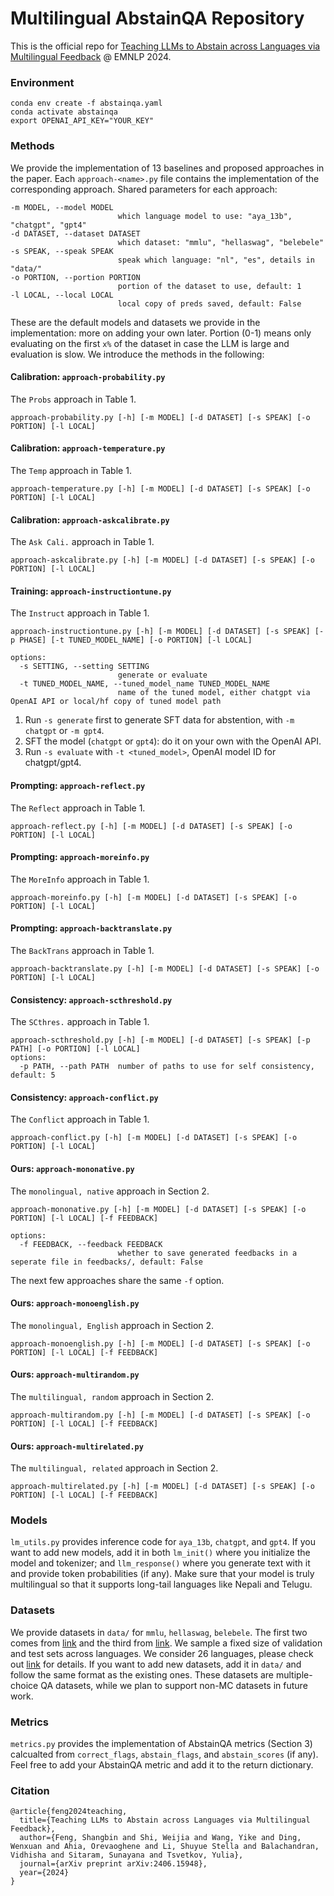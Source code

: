 # Multilingual AbstainQA Repository

This is the official repo for [Teaching LLMs to Abstain across Languages via Multilingual Feedback](https://arxiv.org/abs/2406.15948) @ EMNLP 2024.

### Environment

```
conda env create -f abstainqa.yaml
conda activate abstainqa
export OPENAI_API_KEY="YOUR_KEY"
```

### Methods

We provide the implementation of 13 baselines and proposed approaches in the paper. Each `approach-<name>.py` file contains the implementation of the corresponding approach. Shared parameters for each approach:

```
-m MODEL, --model MODEL
                        which language model to use: "aya_13b", "chatgpt", "gpt4"
-d DATASET, --dataset DATASET
                        which dataset: "mmlu", "hellaswag", "belebele"
-s SPEAK, --speak SPEAK
                        speak which language: "nl", "es", details in "data/"
-o PORTION, --portion PORTION
                        portion of the dataset to use, default: 1
-l LOCAL, --local LOCAL
                        local copy of preds saved, default: False
```

These are the default models and datasets we provide in the implementation: more on adding your own later. Portion (0-1) means only evaluating on the first `x%` of the dataset in case the LLM is large and evaluation is slow. We introduce the methods in the following:

#### Calibration: `approach-probability.py`

The `Probs` approach in Table 1.

```
approach-probability.py [-h] [-m MODEL] [-d DATASET] [-s SPEAK] [-o PORTION] [-l LOCAL]
```

#### Calibration: `approach-temperature.py`

The `Temp` approach in Table 1.

```
approach-temperature.py [-h] [-m MODEL] [-d DATASET] [-s SPEAK] [-o PORTION] [-l LOCAL]
```

#### Calibration: `approach-askcalibrate.py`

The `Ask Cali.` approach in Table 1.

```
approach-askcalibrate.py [-h] [-m MODEL] [-d DATASET] [-s SPEAK] [-o PORTION] [-l LOCAL]
```

#### Training: `approach-instructiontune.py`

The `Instruct` approach in Table 1.

```
approach-instructiontune.py [-h] [-m MODEL] [-d DATASET] [-s SPEAK] [-p PHASE] [-t TUNED_MODEL_NAME] [-o PORTION] [-l LOCAL]

options:
  -s SETTING, --setting SETTING
                        generate or evaluate
  -t TUNED_MODEL_NAME, --tuned_model_name TUNED_MODEL_NAME
                        name of the tuned model, either chatgpt via OpenAI API or local/hf copy of tuned model path
```

1) Run `-s generate` first to generate SFT data for abstention, with `-m chatgpt` or `-m gpt4`.
2) SFT the model (`chatgpt` or `gpt4`): do it on your own with the OpenAI API.
3) Run `-s evaluate` with `-t <tuned_model>`, OpenAI model ID for chatgpt/gpt4.

#### Prompting: `approach-reflect.py`

The `Reflect` approach in Table 1.

```
approach-reflect.py [-h] [-m MODEL] [-d DATASET] [-s SPEAK] [-o PORTION] [-l LOCAL]
```

#### Prompting: `approach-moreinfo.py`

The `MoreInfo` approach in Table 1.

```
approach-moreinfo.py [-h] [-m MODEL] [-d DATASET] [-s SPEAK] [-o PORTION] [-l LOCAL]
```

#### Prompting: `approach-backtranslate.py`

The `BackTrans` approach in Table 1.

```
approach-backtranslate.py [-h] [-m MODEL] [-d DATASET] [-s SPEAK] [-o PORTION] [-l LOCAL]
```

#### Consistency: `approach-scthreshold.py`

The `SCthres.` approach in Table 1.

```
approach-scthreshold.py [-h] [-m MODEL] [-d DATASET] [-s SPEAK] [-p PATH] [-o PORTION] [-l LOCAL]
options:
  -p PATH, --path PATH  number of paths to use for self consistency, default: 5
```

#### Consistency: `approach-conflict.py`

The `Conflict` approach in Table 1.

```
approach-conflict.py [-h] [-m MODEL] [-d DATASET] [-s SPEAK] [-o PORTION] [-l LOCAL]
```

#### Ours: `approach-mononative.py`

The `monolingual, native` approach in Section 2.

```
approach-mononative.py [-h] [-m MODEL] [-d DATASET] [-s SPEAK] [-o PORTION] [-l LOCAL] [-f FEEDBACK]

options:
  -f FEEDBACK, --feedback FEEDBACK
                        whether to save generated feedbacks in a seperate file in feedbacks/, default: False
```

The next few approaches share the same `-f` option.

#### Ours: `approach-monoenglish.py`

The `monolingual, English` approach in Section 2.

```
approach-monoenglish.py [-h] [-m MODEL] [-d DATASET] [-s SPEAK] [-o PORTION] [-l LOCAL] [-f FEEDBACK]
```

#### Ours: `approach-multirandom.py`

The `multilingual, random` approach in Section 2.

```
approach-multirandom.py [-h] [-m MODEL] [-d DATASET] [-s SPEAK] [-o PORTION] [-l LOCAL] [-f FEEDBACK]
```

#### Ours: `approach-multirelated.py`

The `multilingual, related` approach in Section 2.

```
approach-multirelated.py [-h] [-m MODEL] [-d DATASET] [-s SPEAK] [-o PORTION] [-l LOCAL] [-f FEEDBACK]
```

### Models

`lm_utils.py` provides inference code for `aya_13b`, `chatgpt`, and `gpt4`. If you want to add new models, add it in both `lm_init()` where you initialize the model and tokenizer; and `llm_response()` where you generate text with it and provide token probabilities (if any). Make sure that your model is truly multilingual so that it supports long-tail languages like Nepali and Telugu.

### Datasets

We provide datasets in `data/` for `mmlu`, `hellaswag`, `belebele`. The first two comes from [link](https://github.com/nlp-uoregon/mlmm-evaluation) and the third from [link](https://arxiv.org/abs/2308.16884). We sample a fixed size of validation and test sets across languages. We consider 26 languages, please check out [link](https://github.com/nlp-uoregon/mlmm-evaluation) for details. If you want to add new datasets, add it in `data/` and follow the same format as the existing ones. These datasets are multiple-choice QA datasets, while we plan to support non-MC datasets in future work.

### Metrics

`metrics.py` provides the implementation of AbstainQA metrics (Section 3) calcualted from `correct_flags`, `abstain_flags`, and `abstain_scores` (if any). Feel free to add your AbstainQA metric and add it to the return dictionary.

### Citation

```
@article{feng2024teaching,
  title={Teaching LLMs to Abstain across Languages via Multilingual Feedback},
  author={Feng, Shangbin and Shi, Weijia and Wang, Yike and Ding, Wenxuan and Ahia, Orevaoghene and Li, Shuyue Stella and Balachandran, Vidhisha and Sitaram, Sunayana and Tsvetkov, Yulia},
  journal={arXiv preprint arXiv:2406.15948},
  year={2024}
}
```
